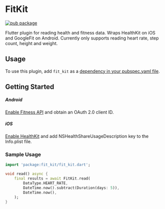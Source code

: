 # FitKit

[![pub package](https://img.shields.io/pub/v/fit_kit.svg)](https://pub.dartlang.org/packages/fit_kit)

Flutter plugin for reading health and fitness data. Wraps HealthKit on iOS and GoogleFit on Android. Currently only supports reading heart rate, step count, height and weight.

## Usage

To use this plugin, add `fit_kit` as a [dependency in your pubspec.yaml file](https://flutter.io/platform-plugins/).

## Getting Started
##### Android
[Enable Fitness API](https://developers.google.com/fit/android/get-started) and obtain an OAuth 2.0 client ID.

##### iOS
[Enable HealthKit](https://developer.apple.com/documentation/healthkit/setting_up_healthkit) and add NSHealthShareUsageDescription key to the Info.plist file.

### Sample Usage

```dart
import 'package:fit_kit/fit_kit.dart';

void read() async {
    final results = await FitKit.read(
        DataType.HEART_RATE,
        DateTime.now().subtract(Duration(days: 5)),
        DateTime.now(),
    );
}
```